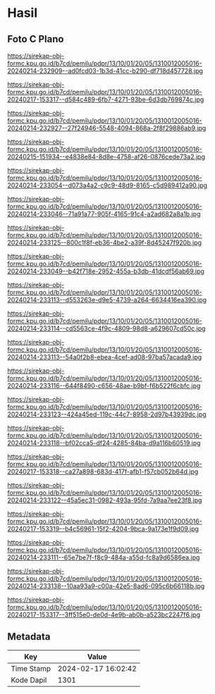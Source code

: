 # Hasil

## Foto C Plano

https://sirekap-obj-formc.kpu.go.id/b7cd/pemilu/pdpr/13/10/01/20/05/1310012005016-20240214-232909--ad0fcd03-1b3d-41cc-b290-df718d457728.jpg

https://sirekap-obj-formc.kpu.go.id/b7cd/pemilu/pdpr/13/10/01/20/05/1310012005016-20240217-153317--d584c489-6fb7-4271-93be-6d3db769874c.jpg

https://sirekap-obj-formc.kpu.go.id/b7cd/pemilu/pdpr/13/10/01/20/05/1310012005016-20240214-232927--27f24946-5548-4094-868a-2f8f29886ab9.jpg

https://sirekap-obj-formc.kpu.go.id/b7cd/pemilu/pdpr/13/10/01/20/05/1310012005016-20240215-151934--e4838e84-8d8e-4758-af26-0876cede73a2.jpg

https://sirekap-obj-formc.kpu.go.id/b7cd/pemilu/pdpr/13/10/01/20/05/1310012005016-20240214-233054--d073a4a2-c9c9-48d9-8165-c5d989412a90.jpg

https://sirekap-obj-formc.kpu.go.id/b7cd/pemilu/pdpr/13/10/01/20/05/1310012005016-20240214-233046--71a91a77-905f-4165-91c4-a2ad682a8a1b.jpg

https://sirekap-obj-formc.kpu.go.id/b7cd/pemilu/pdpr/13/10/01/20/05/1310012005016-20240214-233125--800c1f8f-eb36-4be2-a39f-8d45247f920b.jpg

https://sirekap-obj-formc.kpu.go.id/b7cd/pemilu/pdpr/13/10/01/20/05/1310012005016-20240214-233049--b42f718e-2952-455a-b3db-41dcdf56ab69.jpg

https://sirekap-obj-formc.kpu.go.id/b7cd/pemilu/pdpr/13/10/01/20/05/1310012005016-20240214-233113--d553263e-d9e5-4739-a264-6634416ea390.jpg

https://sirekap-obj-formc.kpu.go.id/b7cd/pemilu/pdpr/13/10/01/20/05/1310012005016-20240214-233114--cd5563ce-4f9c-4809-98d8-a629607cd50c.jpg

https://sirekap-obj-formc.kpu.go.id/b7cd/pemilu/pdpr/13/10/01/20/05/1310012005016-20240214-233113--54a0f2b8-ebea-4cef-ad08-97ba57acada9.jpg

https://sirekap-obj-formc.kpu.go.id/b7cd/pemilu/pdpr/13/10/01/20/05/1310012005016-20240214-233116--644f8490-c656-48ae-b9bf-f6b522f6cbfc.jpg

https://sirekap-obj-formc.kpu.go.id/b7cd/pemilu/pdpr/13/10/01/20/05/1310012005016-20240214-233123--424a45ed-119c-44c7-8958-2d97b43939dc.jpg

https://sirekap-obj-formc.kpu.go.id/b7cd/pemilu/pdpr/13/10/01/20/05/1310012005016-20240214-233118--bf02cca5-df24-4285-84ba-d9a116b60519.jpg

https://sirekap-obj-formc.kpu.go.id/b7cd/pemilu/pdpr/13/10/01/20/05/1310012005016-20240217-153318--ca27a898-683d-417f-afb1-f57cb052b64d.jpg

https://sirekap-obj-formc.kpu.go.id/b7cd/pemilu/pdpr/13/10/01/20/05/1310012005016-20240214-233122--45a5ec31-0982-493a-95fd-7a9aa7ee23f8.jpg

https://sirekap-obj-formc.kpu.go.id/b7cd/pemilu/pdpr/13/10/01/20/05/1310012005016-20240217-153319--b4c56961-15f2-4204-9bca-9a173e1f9d09.jpg

https://sirekap-obj-formc.kpu.go.id/b7cd/pemilu/pdpr/13/10/01/20/05/1310012005016-20240214-233111--65e7be7f-f8c9-484a-a55d-fc8a9d6586ea.jpg

https://sirekap-obj-formc.kpu.go.id/b7cd/pemilu/pdpr/13/10/01/20/05/1310012005016-20240214-233138--10aa93a9-c00a-42e5-8ad6-095c6b66118b.jpg

https://sirekap-obj-formc.kpu.go.id/b7cd/pemilu/pdpr/13/10/01/20/05/1310012005016-20240217-153317--3ff515e0-de0d-4e9b-ab0b-a523bc2247f6.jpg


## Metadata

| Key        | Value               |
| ---------- | ------------------- |
| Time Stamp | 2024-02-17 16:02:42 |
| Kode Dapil | 1301                |



